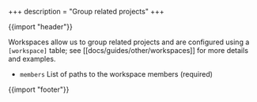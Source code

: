+++
description = "Group related projects"
+++

{{import "header"}}

Workspaces allow us to group related projects and are configured using a `[workspace]` table; see [[docs/guides/other/workspaces]] for more details and examples.

* `members` List of paths to the workspace members (required)

{{import "footer"}}
